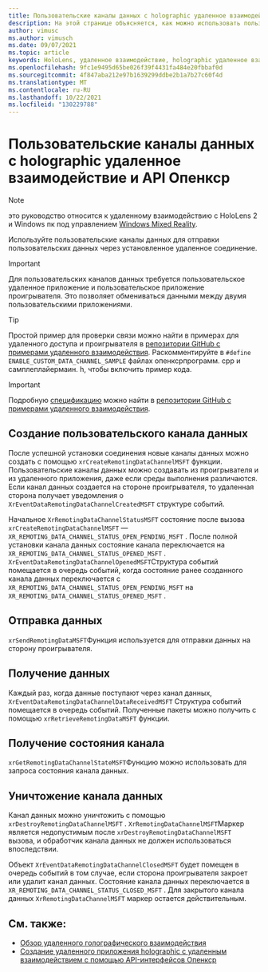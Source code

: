 ```yaml
---
title: Пользовательские каналы данных с holographic удаленное взаимодействие и API Опенкср
description: На этой странице объясняется, как можно использовать пользовательские каналы данных с API Опенкср для отправки пользовательских данных через уже установленное удаленное подключение Holographic.
author: vimusc
ms.author: vimusch
ms.date: 09/07/2021
ms.topic: article
keywords: HoloLens, удаленное взаимодействие, holographic удаленное взаимодействие, гарнитура смешанной реальности, гарнитура windows mixed, гарнитура виртуальной реальности, каналы данных
ms.openlocfilehash: 9fc1e9495d65be026f39f4431fa484e20fbbaf0d
ms.sourcegitcommit: 4f847aba212e97b1639299ddbe2b1a7b27c60f4d
ms.translationtype: MT
ms.contentlocale: ru-RU
ms.lasthandoff: 10/22/2021
ms.locfileid: "130229788"
---
```

# <a name="custom-data-channels-with-holographic-remoting-and-the-openxr-api"></a>Пользовательские каналы данных с holographic удаленное взаимодействие и API Опенкср

> [!NOTE]
> это руководство относится к удаленному взаимодействию с HoloLens 2 и Windows пк под управлением [Windows Mixed Reality](../../discover/navigating-the-windows-mixed-reality-home.md).

Используйте пользовательские каналы данных для отправки пользовательских данных через установленное удаленное соединение.

> [!IMPORTANT]
> Для пользовательских каналов данных требуется пользовательское удаленное приложение и пользовательское приложение проигрывателя. Это позволяет обмениваться данными между двумя пользовательскими приложениями.

> [!TIP]
> Простой пример для проверки связи можно найти в примерах для удаленного доступа и проигрывателя в [репозитории GitHub с примерами удаленного взаимодействия](https://github.com/microsoft/MixedReality-HolographicRemoting-Samples).
>Раскомментируйте в ```#define ENABLE_CUSTOM_DATA_CHANNEL_SAMPLE``` файлах опенксрпрограмм. cpp и самплеплайермаин. h, чтобы включить пример кода.

> [!IMPORTANT]
> Подробную [спецификацию](https://htmlpreview.github.io/?https://github.com/microsoft/MixedReality-HolographicRemoting-Samples/blob/main/remote_openxr/specification.html) можно найти в [репозитории GitHub с примерами удаленного взаимодействия](https://github.com/microsoft/MixedReality-HolographicRemoting-Samples).


## <a name="create-a-custom-data-channel"></a>Создание пользовательского канала данных

После успешной установки соединения новые каналы данных можно создать с помощью ```xrCreateRemotingDataChannelMSFT``` функции.
Пользовательские каналы данных можно создавать из проигрывателя и из удаленного приложения, даже если среды выполнения различаются.
Если канал данных создается на стороне проигрывателя, то удаленная сторона получает уведомления о ```XrEventDataRemotingDataChannelCreatedMSFT``` структуре событий.

Начальное ```XrRemotingDataChannelStatusMSFT``` состояние после вызова ```xrCreateRemotingDataChannelMSFT``` — ```XR_REMOTING_DATA_CHANNEL_STATUS_OPEN_PENDING_MSFT``` .
После полной установки канала данных состояние канала переключается на ```XR_REMOTING_DATA_CHANNEL_STATUS_OPENED_MSFT``` .
```XrEventDataRemotingDataChannelOpenedMSFT```Структура событий помещается в очередь событий, когда состояние ранее созданного канала данных переключается с ```XR_REMOTING_DATA_CHANNEL_STATUS_OPEN_PENDING_MSFT``` на ```XR_REMOTING_DATA_CHANNEL_STATUS_OPENED_MSFT``` .

## <a name="send-data"></a>Отправка данных

```xrSendRemotingDataMSFT```Функция используется для отправки данных на сторону проигрывателя.

## <a name="retrieve-data"></a>Получение данных

Каждый раз, когда данные поступают через канал данных, ```XrEventDataRemotingDataChannelDataReceivedMSFT``` Структура событий помещается в очередь событий.
Полученные пакеты можно получить с помощью ```xrRetrieveRemotingDataMSFT``` функции.

## <a name="get-the-channel-state"></a>Получение состояния канала

```xrGetRemotingDataChannelStateMSFT```Функцию можно использовать для запроса состояния канала данных.

## <a name="destroy-a-data-channel"></a>Уничтожение канала данных

Канал данных можно уничтожить с помощью ```xrDestroyRemotingDataChannelMSFT``` .
```XrRemotingDataChannelMSFT```Маркер является недопустимым после ```xrDestroyRemotingDataChannelMSFT``` вызова, и обработчик канала данных не должен использоваться впоследствии.

Объект ```XrEventDataRemotingDataChannelClosedMSFT``` будет помещен в очередь событий в том случае, если сторона проигрывателя закроет или удалит канал данных.
Состояние канала данных переключается в ```XR_REMOTING_DATA_CHANNEL_STATUS_CLOSED_MSFT``` .
Для закрытого канала данных ```XrRemotingDataChannelMSFT``` маркер остается действительным.

## <a name="see-also"></a>См. также:
* [Обзор удаленного голографического взаимодействия](../advanced-concepts/holographic-remoting-overview.md)
* [Создание удаленного приложения holographic с удаленным взаимодействием с помощью API-интерфейсов Опенкср](../native/holographic-remoting-create-remote-openxr.md)
